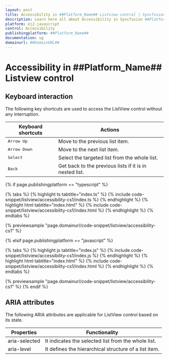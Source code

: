 ```yaml
---
layout: post
title: Accessibility in ##Platform_Name## Listview control | Syncfusion
description: Learn here all about Accessibility in Syncfusion ##Platform_Name## Listview control of Syncfusion Essential JS 2 and more.
platform: ej2-javascript
control: Accessibility 
publishingplatform: ##Platform_Name##
documentation: ug
domainurl: ##DomainURL##
---
```


# Accessibility in ##Platform_Name## Listview control

## Keyboard interaction

The following key shortcuts are used to access the ListView control without any interruption.

| Keyboard shortcuts | Actions |
|------------|-------------------|
| <kbd>Arrow Up</kbd> | Move to the previous list item. |
| <kbd>Arrow Down</kbd> | Move to the next list item. |
| <kbd>Select</kbd> | Select the targeted list from the whole list. |
| <kbd>Back</kbd> | Get back to the previous lists if it is in nested list. |

{% if page.publishingplatform == "typescript" %}

 {% tabs %}
{% highlight ts tabtitle="index.ts" %}
{% include code-snippet/listview/accessibility-cs1/index.ts %}
{% endhighlight %}
{% highlight html tabtitle="index.html" %}
{% include code-snippet/listview/accessibility-cs1/index.html %}
{% endhighlight %}
{% endtabs %}
        
{% previewsample "page.domainurl/code-snippet/listview/accessibility-cs1" %}

{% elsif page.publishingplatform == "javascript" %}

{% tabs %}
{% highlight js tabtitle="index.js" %}
{% include code-snippet/listview/accessibility-cs1/index.js %}
{% endhighlight %}
{% highlight html tabtitle="index.html" %}
{% include code-snippet/listview/accessibility-cs1/index.html %}
{% endhighlight %}
{% endtabs %}

{% previewsample "page.domainurl/code-snippet/listview/accessibility-cs1" %}
{% endif %}

## ARIA attributes

The following ARIA attributes are applicable for ListView control based on its state.

| Properties | Functionality |
| ------------ | ----------------------- |
| aria-selected | It indicates the selected list from the whole list. |
| aria-level | It defines the hierarchical structure of a list item. |
